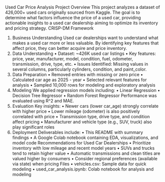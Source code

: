 Used Car Price Analysis
Project Overview
This project analyzes a dataset of 426,000+ used cars originally sourced from Kaggle. The goal is to determine what factors influence the price of a used car, providing actionable insights to a used car dealership aiming to optimize its inventory and pricing strategy.
CRISP-DM Framework
1. Business Understanding
Used car dealerships want to understand what makes a used car more or less valuable. By identifying key features that affect price, they can better acquire and price inventory.
2. Data Understanding
•	Dataset: ~426K used car listings
•	Key features: price, year, manufacturer, model, condition, fuel, odometer, transmission, drive, type, etc.
•	Issues Identified: Missing values in several columns, particularly cylinders, condition, and paint_color.
3. Data Preparation
•	Removed entries with missing or zero price
•	Calculated car age as 2025 - year
•	Selected relevant features for analysis
•	Sampled 10,000 rows for modeling and exploratory analysis
4. Modeling
We applied regression models including:
•	Linear Regression
•	Decision Tree Regressor
•	Random Forest Regressor
Performance was evaluated using R^2 and MAE.
5. Evaluation
Key insights:
•	Newer cars (lower car_age) strongly correlate with higher price
•	Lower mileage (odometer) is also positively correlated with price
•	Transmission type, drive type, and condition affect pricing
•	Manufacturer and vehicle type (e.g., SUV, truck) also play significant roles
6. Deployment
Deliverables include:
•	This README with summary findings
•	A Google Colab notebook containing EDA, visualizations, and model code
Recommendations for Used Car Dealerships
•	Prioritize inventory with low mileage and recent model years
•	SUVs and trucks tend to retain higher value
•	Automatic transmissions and clean titles are valued higher by consumers
•	Consider regional preferences (available via state) when pricing
Files
•	vehicles.csv: Sample data for quick modeling
•	used_car_analysis.ipynb: Colab notebook for analysis and modeling

